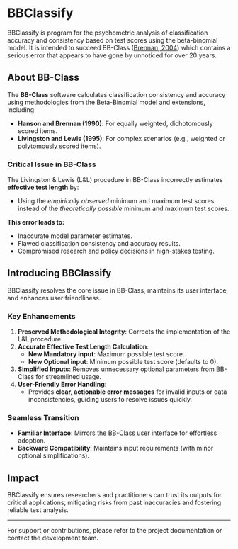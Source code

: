 # BBClassify

BBClassify is program for the psychometric analysis of classification accuracy and consistency based on test scores using the beta-binomial model. It is intended to succeed BB-Class ([Brennan, 2004](https://brennancrickgenova.org/classification-decision-consistency-programs/)) which contains a serious error that appears to have gone by unnoticed for over 20 years.

## About BB-Class

The **BB-Class** software calculates classification consistency and accuracy using methodologies from the Beta-Binomial model and extensions, including:
- **Hanson and Brennan (1990)**: For equally weighted, dichotomously scored items.
- **Livingston and Lewis (1995)**: For complex scenarios (e.g., weighted or polytomously scored items).

### Critical Issue in BB-Class
The Livingston & Lewis (L&L) procedure in BB-Class incorrectly estimates **effective test length** by:
- Using the *empirically observed* minimum and maximum test scores instead of the *theoretically possible* minimum and maximum test scores.  

**This error leads to:**
- Inaccurate model parameter estimates.
- Flawed classification consistency and accuracy results.
- Compromised research and policy decisions in high-stakes testing.

## Introducing BBClassify

BBClassify resolves the core issue in BB-Class, maintains its user interface, and enhances user friendliness.

### Key Enhancements  
1. **Preserved Methodological Integrity**: Corrects the implementation of the L&L procedure.  
2. **Accurate Effective Test Length Calculation**:  
   - **New Mandatory input**: Maximum possible test score.  
   - **New Optional input**: Minimum possible test score (defaults to 0).
3. **Simplified Inputs**: Removes unnecessary optional parameters from BB-Class for streamlined usage.  
4. **User-Friendly Error Handling**:  
   - Provides **clear, actionable error messages** for invalid inputs or data inconsistencies, guiding users to resolve issues quickly.

### Seamless Transition
- **Familiar Interface**: Mirrors the BB-Class user interface for effortless adoption.  
- **Backward Compatibility**: Maintains input requirements (with minor optional simplifications).  

## Impact
BBClassify ensures researchers and practitioners can trust its outputs for critical applications, mitigating risks from past inaccuracies and fostering reliable test analysis.

---

For support or contributions, please refer to the project documentation or contact the development team.
